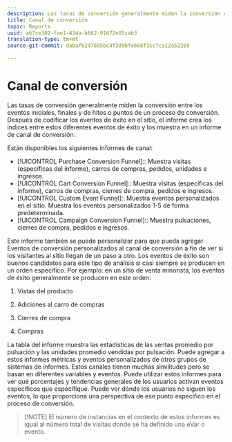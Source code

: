 ```yaml
---
description: Las tasas de conversión generalmente miden la conversión entre los eventos iniciales, finales y de hitos o puntos de un proceso de conversión. Después de codificar los eventos de éxito en el sitio, el informe crea los índices entre estos diferentes eventos de éxito y los muestra en un informe de canal de conversión.
title: Canal de conversión
topic: Reports
uuid: a67ce302-fae1-434a-b662-91672e85cab3
translation-type: tm+mt
source-git-commit: dabaf6247695bc4f3d9bfe668f3ccfca12a52269

---
```



# Canal de conversión

Las tasas de conversión generalmente miden la conversión entre los eventos iniciales, finales y de hitos o puntos de un proceso de conversión. Después de codificar los eventos de éxito en el sitio, el informe crea los índices entre estos diferentes eventos de éxito y los muestra en un informe de canal de conversión.

Están disponibles los siguientes informes de canal:

* [!UICONTROL Purchase Conversion Funnel]:: Muestra visitas (específicas del informe), carros de compras, pedidos, unidades e ingresos.
* [!UICONTROL Cart Conversion Funnel]:: Muestra visitas (específicas del informe), carros de compras, cierres de compra, pedidos e ingresos.
* [!UICONTROL Custom Event Funnel]:: Muestra eventos personalizados en el sitio. Muestra los eventos personalizados 1-5 de forma predeterminada.
* [!UICONTROL Campaign Conversion Funnel]:: Muestra pulsaciones, cierres de compra, pedidos e ingresos.

Este informe también se puede personalizar para que pueda agregar Eventos de conversión personalizados al canal de conversión a fin de ver si los visitantes al sitio llegan de un paso a otro. Los eventos de éxito son buenos candidatos para este tipo de análisis si casi siempre se producen en un orden específico. Por ejemplo: en un sitio de venta minorista, los eventos de éxito generalmente se producen en este orden:

1. Vistas del producto

2. Adiciones al carro de compras

3. Cierres de compra

4. Compras

La tabla del informe muestra las estadísticas de las ventas promedio por pulsación y las unidades promedio vendidas por pulsación. Puede agregar a estos informes métricas y eventos personalizados de otros grupos de sistemas de informes. Estos canales tienen muchas similitudes pero se basan en diferentes variables y eventos. Puede utilizar estos informes para ver qué porcentajes y tendencias generales de los usuarios activan eventos específicos que especifique. Puede ver dónde los usuarios no siguen los eventos, lo que proporciona una perspectiva de ese punto específico en el proceso de conversión.

>[!NOTE] El número de instancias en el contexto de estos informes es igual al número total de visitas donde se ha definido una eVar o evento.

